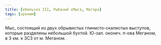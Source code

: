 ```yaml
---
title: [❮Кильсе❯ III, Рыбачий ❮Мыс❯, Магора]
tags: [ороним]
---
```


Мыс, состоящий из двух обрывистых глинисто-скалистых выступов, которые разделены
небольшой бухтой. Ю-зап. оконеч. п-ова Меганом, в 3 км. к ЗСЗ от м. Меганом.
